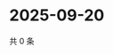 # 2025-09-20

共 0 条

<!-- BEGIN ZHIHUVIDEO -->
<!-- 最后更新时间 Sat Sep 20 2025 11:21:19 GMT+0800 (China Standard Time) -->

<!-- END ZHIHUVIDEO -->
